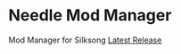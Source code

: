 # Needle Mod Manager
Mod Manager for Silksong
[Latest Release](https://github.com/GamingInfinite/Needle/releases/download/0.1.1/setup.exe)